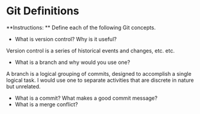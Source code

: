 # Git Definitions

**Instructions: ** Define each of the following Git concepts.

* What is version control?  Why is it useful?

Version control is a series of historical events and changes, etc. etc.

* What is a branch and why would you use one?

A branch is a logical grouping of commits, designed to accomplish a single logical task. I would use one to separate activities that are discrete in nature but unrelated.

* What is a commit? What makes a good commit message?
* What is a merge conflict?
